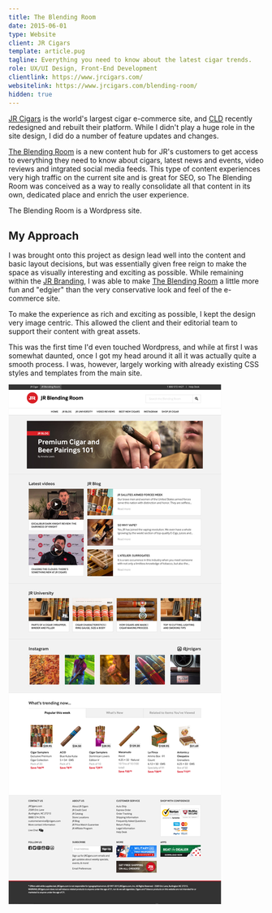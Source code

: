 ```yaml
---
title: The Blending Room
date: 2015-06-01
type: Website
client: JR Cigars
template: article.pug
tagline: Everything you need to know about the latest cigar trends.
role: UX/UI Design, Front-End Development
clientlink: https://www.jrcigars.com/
websitelink: https://www.jrcigars.com/blending-room/
hidden: true
---
```


[JR Cigars](https://www.jrcigars.com/) is the world's largest cigar e-commerce site, and [CLD](http://creativelicence.com.au/) recently redesigned and rebuilt their platform. While I didn't play a huge role in the site design, I did do a number of feature updates and changes.

[The Blending Room](https://www.jrcigars.com/blending-room/) is a new content hub for JR's customers to get access to everything they need to know about cigars, latest news and events, video reviews and intgrated social media feeds. This type of content experiences very high traffic on the current site and is great for SEO, so The Blending Room was conceived as a way to really consolidate all that content in its own, dedicated place and enrich the user experience.

The Blending Room is a Wordpress site.

## My Approach

I was brought onto this project as design lead well into the content and basic layout decisions, but was essentially given free reign to make the space as visually interesting and exciting as possible. While remaining within the [JR Branding](https://www.jrcigars.com/styleguide), I was able to make [The Blending Room](https://www.jrcigars.com/blending-room/) a little more fun and "edgier" than the very conservative look and feel of the e-commerce site.

To make the experience as rich and exciting as possible, I kept the design very image centric. This allowed the client and their editorial team to support their content with great assets.

This was the first time I'd even touched Wordpress, and while at first I was somewhat daunted, once I got my head around it all it was actually quite a smooth process. I was, however, largely working with already existing CSS styles and templates from the main site.

![The Blending Room](the-blending-room-1.jpg "The Blending Room")
